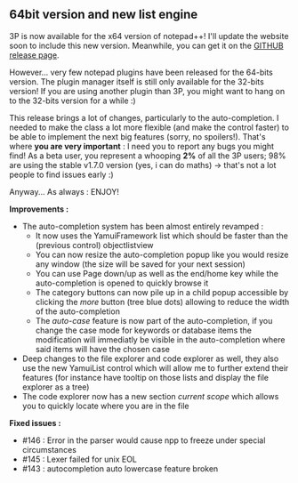 ## 64bit version and new list engine ##

3P is now available for the x64 version of notepad++! I'll update the website soon to include this new version. Meanwhile, you can get it on the [GITHUB release page](https://github.com/jcaillon/3P/releases).

However... very few notepad plugins have been released for the 64-bits version. The plugin manager itself is still only available for the 32-bits version! If you are using another plugin than 3P, you might want to hang on to the 32-bits version for a while :)

This release brings a lot of changes, particularly to the auto-completion. I needed to make the class a lot more flexible (and make the control faster) to be able to implement the next big features (sorry, no spoilers!). That's where **you are very important** : I need you to report any bugs you might find! As a beta user, you represent a whooping **2%** of all the 3P users; 98% are using the stable v1.7.0 version (yes, i can do maths) -> that's not a lot people to find issues early :)

Anyway... As always : ENJOY!

**Improvements :**

- The auto-completion system has been almost entirely revamped : 
  - It now uses the YamuiFramework list which should be faster than the (previous control) objectlistview
  - You can now resize the auto-completion popup like you would resize any window (the size will be saved for your next session)
  - You can use Page down/up as well as the end/home key while the auto-completion is opened to quickly browse it
  - The category buttons can now pile up in a child popup accessible by clicking the _more_ button (tree blue dots) allowing to reduce the width of the auto-completion
  - The _auto-case_ feature is now part of the auto-completion, if you change the case mode for keywords or database items the modification will immediatly be visible in the auto-completion where said items will have the chosen case
- Deep changes to the file explorer and code explorer as well, they also use the new YamuiList control which will allow me to further extend their features (for instance have tooltip on those lists and display the file explorer as a tree)
- The code explorer now has a new section _current scope_ which allows you to quickly locate where you are in the file

**Fixed issues :**

- #146 : Error in the parser would cause npp to freeze under special circumstances
- #145 : Lexer failed for unix EOL
- #143 : autocompletion auto lowercase feature broken
